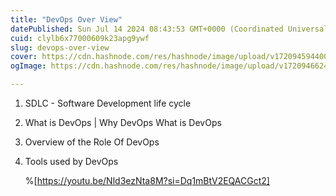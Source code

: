 ```yaml
---
title: "DevOps Over View"
datePublished: Sun Jul 14 2024 08:43:53 GMT+0000 (Coordinated Universal Time)
cuid: clylb6x77000609k23apg9ywf
slug: devops-over-view
cover: https://cdn.hashnode.com/res/hashnode/image/upload/v1720945944004/03174b13-36f0-4c41-bc27-1b626390177e.png
ogImage: https://cdn.hashnode.com/res/hashnode/image/upload/v1720946624196/8fd41217-2897-4407-92cb-47c735d083af.png

---
```


1. SDLC - Software Development life cycle
    
2. What is DevOps | Why DevOps What is DevOps
    
3. Overview of the Role Of DevOps
    
4. Tools used by DevOps  
      
    
    %[https://youtu.be/Nld3ezNta8M?si=Dq1mBtV2EQACGct2]